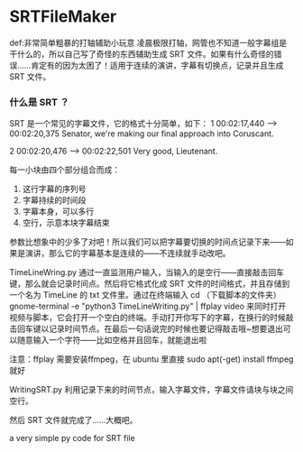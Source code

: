 # SRTFileMaker
def:非常简单粗暴的打轴辅助小玩意
凌晨极限打轴，网管也不知道一般字幕组是干什么的，所以自己写了奇怪的东西辅助生成 SRT 文件。如果有什么奇怪的错误……肯定有的因为太困了！适用于连续的演讲，字幕有切换点，记录并且生成 SRT 文件。

### 什么是 SRT ？
SRT 是一个常见的字幕文件，它的格式十分简单，如下：
1
00:02:17,440 --> 00:02:20,375
Senator, we're making
our final approach into Coruscant.

2
00:02:20,476 --> 00:02:22,501
Very good, Lieutenant.

每一小块由四个部分组合而成：
1. 这行字幕的序列号
2. 字幕持续的时间段
3. 字幕本身，可以多行
4. 空行，示意本块字幕结束

参数比想象中的少多了对吧！所以我们可以把字幕要切换的时间点记录下来——如果是演讲，那么它的字幕基本是连续的——不连续就手动改吧。

TimeLineWring.py
通过一直监测用户输入，当输入的是空行——直接敲击回车键，那么就会记录时间点。然后将它格式化成 SRT 文件的时间格式，并且存储到一个名为 TimeLine 的 txt 文件里。通过在终端输入
cd （下载脚本的文件夹）
gnome-terminal -e "python3 TimeLineWriting.py" | ffplay video
来同时打开视频与脚本，它会打开一个空白的终端。手动打开你写下的字幕，在换行的时候敲击回车键以记录时间节点。在最后一句话说完的时候也要记得敲击哦~想要退出可以随意输入一个字符——比如空格并且回车，就能退出啦

注意：ffplay 需要安装ffmpeg，在 ubuntu 里直接 sudo apt(-get) install ffmpeg 就好

WritingSRT.py
利用记录下来的时间节点，输入字幕文件，字幕文件请块与块之间空行。

然后 SRT 文件就完成了……大概吧。

a very simple py code for SRT file
